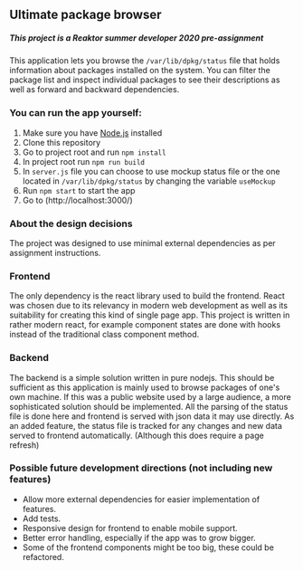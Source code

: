 ## Ultimate package browser

##### *This project is a Reaktor summer developer 2020 pre-assignment*



This application lets you browse the `/var/lib/dpkg/status` file that holds information about packages installed on the system.
You can filter the package list and inspect individual packages to see their descriptions as well as forward and
backward dependencies.  

### You can run the app yourself:

1. Make sure you have [Node.js](https://nodejs.org/en/) installed
2. Clone this repository
3. Go to project root and run `npm install`
4. In project root run `npm run build`
5. In `server.js` file you can choose to use mockup status file or the one located in `/var/lib/dpkg/status` by changing the variable `useMockup`
6. Run `npm start` to start the app 
7. Go to (http://localhost:3000/)

### About the design decisions 

The project was designed to use minimal external dependencies as per assignment instructions.

### Frontend

The only dependency is the react library used to build the frontend. 
React was chosen due to its relevancy in modern web development as well as its suitability for creating this kind of single page app. 
This project is written in rather modern react, for example component states are done with hooks instead of the traditional class component method. 

### Backend

The backend is a simple solution written in pure nodejs.
This should be sufficient as this application is mainly used to browse packages of one's own machine. 
If this was a public website used by a large audience, a more sophisticated solution should be implemented. 
All the parsing of the status file is done here and frontend is served with json data it may use directly. 
As an added feature, the status file is tracked for any changes and new data served to frontend automatically.
(Although this does require a page refresh)

### Possible future development directions (not including new features)

* Allow more external dependencies for easier implementation of features.
* Add tests. 
* Responsive design for frontend to enable mobile support.
* Better error handling, especially if the app was to grow bigger.
* Some of the frontend components might be too big, these could be refactored.
